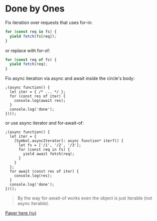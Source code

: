 # Done by Ones
Fix iteration over requests that uses for-in:
```javascript
for (const req in fs) {
  yield fetch(fs[req]);
}
```

or replace with for-of:
```javascript
for (const req of fs) {
  yield fetch(req);
}
```

Fix async iteration via async and await inside the circle's body:
```
;(async function() {
  let iter = { /* ... */ };
  for (const res of iter) {
    console.log(await res);
  }
  console.log('done');
})();
```

or use async iterator and for-await-of:
```
;(async function() {
  let iter = {
    [Symbol.asyncIterator]: async function* iterf() {
      let fs = ['/1', '/2', '/3'];
      for (const req in fs) {
        yield await fetch(req);
      }
    }
  };
  for await (const res of iter) {
    console.log(res);
  }
  console.log('done');
})();
```

> By the way for-await-of works even the object is just iterable (not async iterable).

[Paper here (ru)](https://habr.com/ru/company/semrush/blog/453466/)  